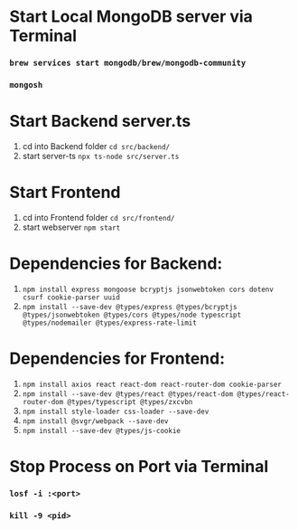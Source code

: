 # Start Local MongoDB server via Terminal
### `brew services start mongodb/brew/mongodb-community`
### `mongosh`

# Start Backend server.ts
1. cd into Backend folder `cd src/backend/`
2. start server-ts `npx ts-node src/server.ts`

# Start Frontend
1. cd into Frontend folder `cd src/frontend/`
2. start webserver `npm start`


# Dependencies for Backend:
1. `npm install express mongoose bcryptjs jsonwebtoken cors dotenv csurf cookie-parser uuid`
2. `npm install --save-dev @types/express @types/bcryptjs @types/jsonwebtoken @types/cors @types/node typescript @types/nodemailer @types/express-rate-limit`


# Dependencies for Frontend:
1. `npm install axios react react-dom react-router-dom cookie-parser`
2. `npm install --save-dev @types/react @types/react-dom @types/react-router-dom @types/typescript @types/zxcvbn`
3. `npm install style-loader css-loader --save-dev`
4. `npm install @svgr/webpack --save-dev`
5. `npm install --save-dev @types/js-cookie`


# Stop Process on Port via Terminal
### `losf -i :<port>`
### `kill -9 <pid>`
